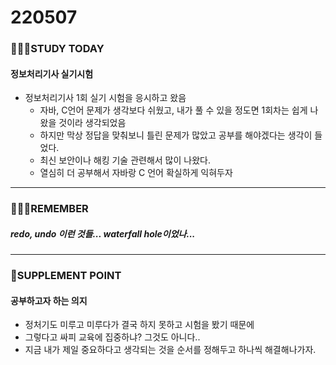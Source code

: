# 220507

### 👨🏼‍🏫STUDY TODAY

#### 정보처리기사 실기시험

- 정보처리기사 1회 실기 시험을 응시하고 왔음
  - 자바, C언어 문제가 생각보다 쉬웠고, 내가 풀 수 있을 정도면 1회차는 쉽게 나왔을 것이라 생각되었음
  - 하지만 막상 정답을 맞춰보니 틀린 문제가 많았고 공부를 해야겠다는 생각이 들었다.
  - 최신 보안이나 해킹 기술 관련해서 많이 나왔다.
  - 열심히 더 공부해서 자바랑 C 언어 확실하게 익혀두자


---

### 💆🏼‍♂️REMEMBER

##### redo, undo 이런 것들... waterfall hole이었나...

---

### 💫SUPPLEMENT POINT

#### 공부하고자 하는 의지

- 정처기도 미루고 미루다가 결국 하지 못하고 시험을 봤기 때문에
- 그렇다고 싸피 교육에 집중하냐? 그것도 아니다..
- 지금 내가 제일 중요하다고 생각되는 것을 순서를 정해두고 하나씩 해결해나가자.
